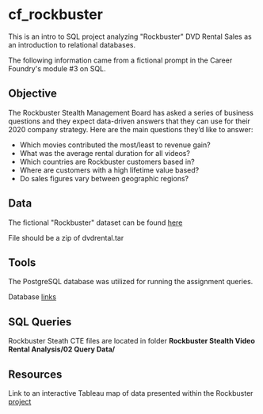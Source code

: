 # cf_rockbuster
This is an intro to SQL project analyzing "Rockbuster" DVD Rental Sales as an introduction to relational databases.

The following information came from a fictional prompt in the Career Foundry's module #3 on SQL. 

## Objective
The Rockbuster Stealth Management Board has asked a series of business questions and
they expect data-driven answers that they can use for their 2020 company strategy. Here are
the main questions they’d like to answer:

- Which movies contributed the most/least to revenue gain?
- What was the average rental duration for all videos?
- Which countries are Rockbuster customers based in?
- Where are customers with a high lifetime value based?
- Do sales figures vary between geographic regions?

## Data

The fictional "Rockbuster" dataset can be found [here](http://www.postgresqltutorial.com/wp-content/uploads/2019/05/dvdrental.zip)

File should be a zip of dvdrental.tar

## Tools

The PostgreSQL database was utilized for running the assignment queries. 

Database [links](https://www.enterprisedb.com/downloads/postgres-postgresql-downloads)


## SQL Queries

Rockbuster Steath CTE files are located in folder **Rockbuster Stealth Video Rental Analysis/02 Query Data/**

## Resources

Link to an interactive Tableau map of data presented within the Rockbuster [project](https://public.tableau.com/app/profile/kirsten.currie/viz/RockbusterCustomerPaymentTotalsbyCountry/CustomerPayments?publish=yes)
